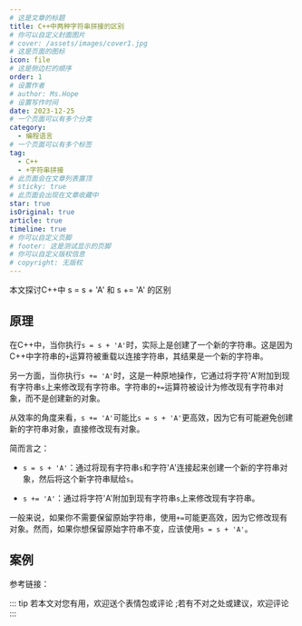 ```yaml
---
# 这是文章的标题
title: C++中两种字符串拼接的区别
# 你可以自定义封面图片
# cover: /assets/images/cover1.jpg
# 这是页面的图标
icon: file
# 这是侧边栏的顺序
order: 1
# 设置作者
# author: Ms.Hope
# 设置写作时间
date: 2023-12-25
# 一个页面可以有多个分类
category:
  - 编程语言
# 一个页面可以有多个标签
tag:
  - C++
  - +字符串拼接
# 此页面会在文章列表置顶
# sticky: true
# 此页面会出现在文章收藏中
star: true
isOriginal: true
article: true
timeline: true
# 你可以自定义页脚
# footer: 这是测试显示的页脚
# 你可以自定义版权信息
# copyright: 无版权
---
```


本文探讨C++中 s = s + 'A' 和 s += 'A' 的区别

<!-- more -->
## 原理
在C++中，当你执行`s = s + 'A'`时，实际上是创建了一个新的字符串。这是因为C++中字符串的`+`运算符被重载以连接字符串，其结果是一个新的字符串。

另一方面，当你执行`s += 'A'`时，这是一种原地操作，它通过将字符'A'附加到现有字符串`s`上来修改现有字符串。字符串的`+=`运算符被设计为修改现有字符串对象，而不是创建新的对象。

从效率的角度来看，`s += 'A'`可能比`s = s + 'A'`更高效，因为它有可能避免创建新的字符串对象，直接修改现有对象。

简而言之：

- `s = s + 'A'`：通过将现有字符串`s`和字符'A'连接起来创建一个新的字符串对象，然后将这个新字符串赋给`s`。
  
- `s += 'A'`：通过将字符'A'附加到现有字符串`s`上来修改现有字符串。

一般来说，如果你不需要保留原始字符串，使用`+=`可能更高效，因为它修改现有对象。然而，如果你想保留原始字符串不变，应该使用`s = s + 'A'`。
## 案例


参考链接：

::: tip
若本文对您有用，欢迎送个表情包或评论
;若有不对之处或建议，欢迎评论
:::
